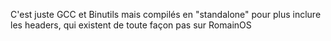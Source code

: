 C'est juste GCC et Binutils mais compilés en "standalone" pour plus inclure les headers, qui existent de toute façon pas sur RomainOS
